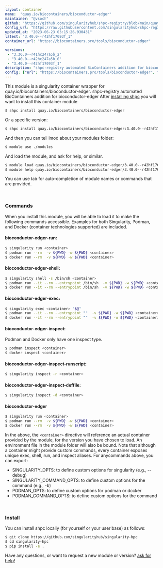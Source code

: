 ```yaml
---
layout: container
name:  "quay.io/biocontainers/bioconductor-edger"
maintainer: "@vsoch"
github: "https://github.com/singularityhub/shpc-registry/blob/main/quay.io/biocontainers/bioconductor-edger/container.yaml"
config_url: "https://raw.githubusercontent.com/singularityhub/shpc-registry/main/quay.io/biocontainers/bioconductor-edger/container.yaml"
updated_at: "2023-06-23 03:15:26.930431"
latest: "3.40.0--r42hf17093f_1"
container_url: "https://biocontainers.pro/tools/bioconductor-edger"

versions:
 - "3.36.0--r41hc247a5b_2"
 - "3.40.0--r42hc247a5b_0"
 - "3.40.0--r42hf17093f_1"
description: "shpc-registry automated BioContainers addition for bioconductor-edger"
config: {"url": "https://biocontainers.pro/tools/bioconductor-edger", "maintainer": "@vsoch", "description": "shpc-registry automated BioContainers addition for bioconductor-edger", "latest": {"3.40.0--r42hf17093f_1": "sha256:b180a5d2102bdc1693b5c7a219aee157e163ffc1a99273225920b8a4eda11ab7"}, "tags": {"3.36.0--r41hc247a5b_2": "sha256:fd4131e86260ead320c0fa1bf1de50c50c018f8ee3dfe1a7626af42f0860b9e8", "3.40.0--r42hc247a5b_0": "sha256:e6ec9c69f2b6bd609b7fd42a2cf9cb346e0f35e1a9a49a3aaaf08365e03956cf", "3.40.0--r42hf17093f_1": "sha256:b180a5d2102bdc1693b5c7a219aee157e163ffc1a99273225920b8a4eda11ab7"}, "docker": "quay.io/biocontainers/bioconductor-edger"}
---
```


This module is a singularity container wrapper for quay.io/biocontainers/bioconductor-edger.
shpc-registry automated BioContainers addition for bioconductor-edger
After [installing shpc](#install) you will want to install this container module:


```bash
$ shpc install quay.io/biocontainers/bioconductor-edger
```

Or a specific version:

```bash
$ shpc install quay.io/biocontainers/bioconductor-edger:3.40.0--r42hf17093f_1
```

And then you can tell lmod about your modules folder:

```bash
$ module use ./modules
```

And load the module, and ask for help, or similar.

```bash
$ module load quay.io/biocontainers/bioconductor-edger/3.40.0--r42hf17093f_1
$ module help quay.io/biocontainers/bioconductor-edger/3.40.0--r42hf17093f_1
```

You can use tab for auto-completion of module names or commands that are provided.

<br>

### Commands

When you install this module, you will be able to load it to make the following commands accessible.
Examples for both Singularity, Podman, and Docker (container technologies supported) are included.

#### bioconductor-edger-run:

```bash
$ singularity run <container>
$ podman run --rm  -v ${PWD} -w ${PWD} <container>
$ docker run --rm  -v ${PWD} -w ${PWD} <container>
```

#### bioconductor-edger-shell:

```bash
$ singularity shell -s /bin/sh <container>
$ podman run --it --rm --entrypoint /bin/sh  -v ${PWD} -w ${PWD} <container>
$ docker run --it --rm --entrypoint /bin/sh  -v ${PWD} -w ${PWD} <container>
```

#### bioconductor-edger-exec:

```bash
$ singularity exec <container> "$@"
$ podman run --it --rm --entrypoint ""  -v ${PWD} -w ${PWD} <container> "$@"
$ docker run --it --rm --entrypoint ""  -v ${PWD} -w ${PWD} <container> "$@"
```

#### bioconductor-edger-inspect:

Podman and Docker only have one inspect type.

```bash
$ podman inspect <container>
$ docker inspect <container>
```

#### bioconductor-edger-inspect-runscript:

```bash
$ singularity inspect -r <container>
```

#### bioconductor-edger-inspect-deffile:

```bash
$ singularity inspect -d <container>
```



#### bioconductor-edger

```bash
$ singularity run <container>
$ podman run --rm  -v ${PWD} -w ${PWD} <container>
$ docker run --rm  -v ${PWD} -w ${PWD} <container>
```


In the above, the `<container>` directive will reference an actual container provided
by the module, for the version you have chosen to load. An environment file in the
module folder will also be bound. Note that although a container
might provide custom commands, every container exposes unique exec, shell, run, and
inspect aliases. For anycommands above, you can export:

 - SINGULARITY_OPTS: to define custom options for singularity (e.g., --debug)
 - SINGULARITY_COMMAND_OPTS: to define custom options for the command (e.g., -b)
 - PODMAN_OPTS: to define custom options for podman or docker
 - PODMAN_COMMAND_OPTS: to define custom options for the command

<br>

### Install

You can install shpc locally (for yourself or your user base) as follows:

```bash
$ git clone https://github.com/singularityhub/singularity-hpc
$ cd singularity-hpc
$ pip install -e .
```

Have any questions, or want to request a new module or version? [ask for help!](https://github.com/singularityhub/singularity-hpc/issues)